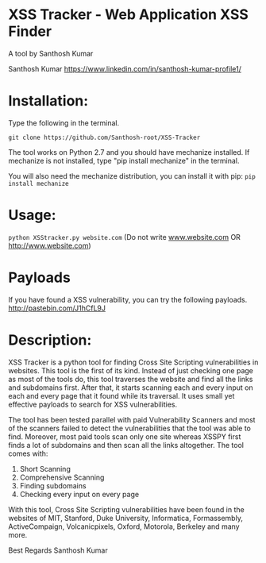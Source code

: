 # XSS Tracker - Web Application XSS Finder
A tool by Santhosh Kumar

Santhosh Kumar
https://www.linkedin.com/in/santhosh-kumar-profile1/

# Installation: 
Type the following in the terminal.

`git clone https://github.com/Santhosh-root/XSS-Tracker`

The tool works on Python 2.7 and you should have mechanize installed. If mechanize is not installed, type "pip install mechanize" in the terminal.

You will also need the mechanize distribution, you can install it with pip:
```pip install mechanize```

# Usage: 
`python XSStracker.py website.com` (Do not write www.website.com OR http://www.website.com)


# Payloads
If you have found a XSS vulnerability, you can try the following payloads.
http://pastebin.com/J1hCfL9J

# Description: 
XSS Tracker is a python tool for finding Cross Site Scripting vulnerabilities in websites. This tool is the first of its kind. Instead of just checking one page as most of the tools do, this tool traverses the website and find all the links and subdomains first. After that, it starts scanning each and every input on each and every page that it found while its traversal. It uses small yet effective payloads to search for XSS vulnerabilities. 

The tool has been tested parallel with paid Vulnerability Scanners and most of the scanners failed to detect the vulnerabilities that the tool was able to find. Moreover, most paid tools scan only one site whereas XSSPY first finds a lot of subdomains and then scan all the links altogether. The tool comes with:

1) Short Scanning
2) Comprehensive Scanning
3) Finding subdomains
4) Checking every input on every page

With this tool, Cross Site Scripting vulnerabilities have been found in the websites of MIT, Stanford, Duke University, Informatica, Formassembly, ActiveCompaign, Volcanicpixels, Oxford, Motorola, Berkeley and many more.



Best Regards
Santhosh Kumar
